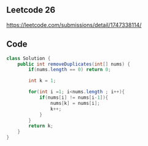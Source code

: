 ## Leetcode 26
https://leetcode.com/submissions/detail/1747338114/

## Code
```java
class Solution {
    public int removeDuplicates(int[] nums) {
        if(nums.length == 0) return 0;

        int k = 1;

        for(int i =1; i<nums.length ; i++){
            if(nums[i] != nums[i-1]){
                nums[k] = nums[i];  
                k++;
            }
        }
        return k;
    }
}
